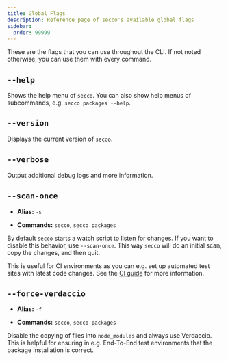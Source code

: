 ```yaml
---
title: Global Flags
description: Reference page of secco's available global flags
sidebar:
  order: 99999
---
```


These are the flags that you can use throughout the CLI. If not noted otherwise, you can use them with every command.

## `--help`

Shows the help menu of `secco`. You can also show help menus of subcommands, e.g. `secco packages --help`.

## `--version`

Displays the current version of `secco`.

## `--verbose`

Output additional debug logs and more information.

## `--scan-once`

- **Alias:** `-s`

- **Commands:** `secco`, `secco packages`

By default `secco` starts a watch script to listen for changes. If you want to disable this behavior, use `--scan-once`. This way `secco` will do an initial scan, copy the changes, and then quit.

This is useful for CI environments as you can e.g. set up automated test sites with latest code changes. See the [CI guide](/guide/continuous-integration/) for more information.

## `--force-verdaccio`

- **Alias:** `-f`

- **Commands:** `secco`, `secco packages`

Disable the copying of files into `node_modules` and always use Verdaccio. This is helpful for ensuring in e.g. End-To-End test environments that the package installation is correct.
